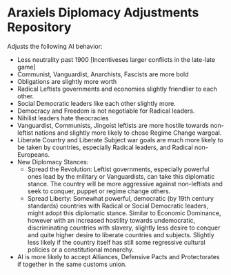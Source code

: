 # Araxiels Diplomacy Adjustments Repository

Adjusts the following AI behavior:
- Less neutrality past 1900 [Incentiveses larger conflicts in the late-late game]
- Communist, Vanguardist, Anarchists, Fascists are more bold
- Obligations are slightly more worth
- Radical Leftists governments and economies slightly friendlier to each other.
- Social Democratic leaders like each other slightly more.
- Democracy and Freedom is not negotiable for Radical leaders.
- Nihilist leaders hate theocracies
- Vanguardist, Communists, Jingoist leftists are more hostile towards non-leftist nations and slightly more likely to chose Regime Change wargoal.
- Liberate Country and Liberate Subject war goals are much more likely to be taken by countries, especially Radical leaders, and Radical non-Europeans.
- New Diplomacy Stances:
  - Spread the Revolution: Leftist governments, especially powerful ones lead by the military or Vanguardists, can take this diplomatic stance. The country will be more aggressive against non-leftists and seek to conquer, puppet or regime change others.
  - Spread Liberty: Somewhat powerful, democratic (by 19th century standards) countries with Radical or Social Democratic leaders, might adopt this diplomatic stance. Similar to Economic Dominance, however with an increased hostility towards undemocratic, discriminating countries with slavery, slightly less desire to conquer and quite higher desire to liberate countries and subjects. Slightly less likely if the country itself has still some regressive cultural policies or a constitutional monarchy.
- AI is more likely to accept Alliances, Defensive Pacts and Protectorates if together in the same customs union.